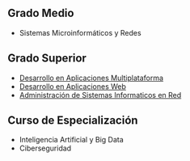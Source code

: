 ### 


## Grado Medio
- Sistemas Microinformáticos y Redes

## Grado Superior
- <a href="https://github.com/temarioFPInformatica/DAM"> Desarrollo en Aplicaciones Multiplataforma  </a>
- <a href="https://github.com/temarioFPInformatica/DAW"> Desarrollo en Aplicaciones Web </a>
- <a href="https://github.com/temarioFPInformatica/ASIR"> Administración de Sistemas Informaticos en Red </a>

## Curso de Especialización
- Inteligencia Artificial y Big Data
- Ciberseguridad 

<!--
**temarioFPInformatica/temarioFPInformatica** is a ✨ _special_ ✨ repository because its `README.md` (this file) appears on your GitHub profile.

Here are some ideas to get you started:

- 🔭 I’m currently working on ...
- 🌱 I’m currently learning ...
- 👯 I’m looking to collaborate on ...
- 🤔 I’m looking for help with ...
- 💬 Ask me about ...
- 📫 How to reach me: ...
- 😄 Pronouns: ...
- ⚡ Fun fact: ...
-->
